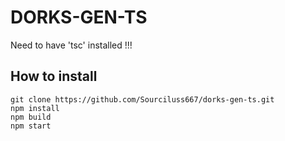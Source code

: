 # DORKS-GEN-TS

Need to have 'tsc' installed !!!

## How to install
```
git clone https://github.com/Sourciluss667/dorks-gen-ts.git
npm install
npm build
npm start
```